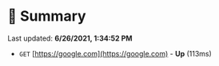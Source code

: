# 📖 Summary
Last updated: **6/26/2021, 1:34:52 PM**

- `GET` [https://google.com](https://google.com) - **Up** (113ms)
